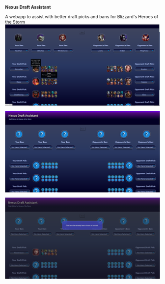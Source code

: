 **Nexus Draft Assistant**

A webapp to assist with better draft picks and bans for Blizzard's Heroes of the Storm
![Hero Images & Tooltips](https://github.com/Anachronaut/hots_calculator/blob/master/main_calc/media/screenshots/nexusDA_screen00.png)

![Blank Site](https://github.com/Anachronaut/hots_calculator/blob/master/main_calc/media/screenshots/nexusDA_screen01.png)

![Already Selected or Banned Alert](https://github.com/Anachronaut/hots_calculator/blob/master/main_calc/media/screenshots/nexusDA_screen02.png)